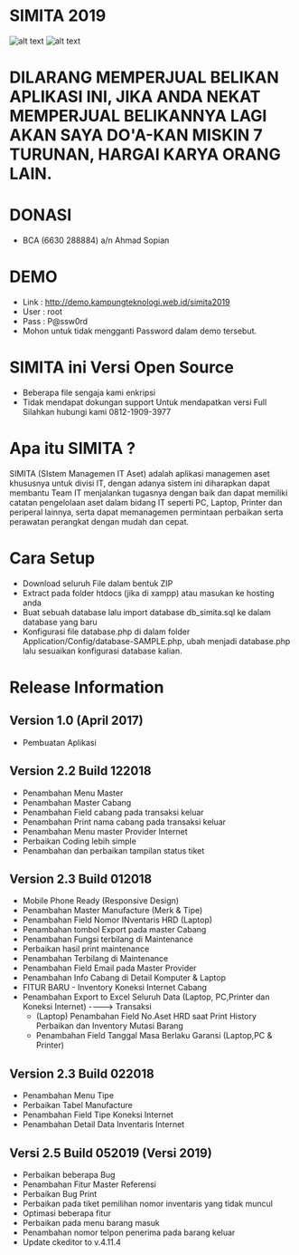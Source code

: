 SIMITA 2019
===========
![alt text](https://raw.githubusercontent.com/asratech/simita2019/master/logo-invoice3.png)
![alt text](https://raw.githubusercontent.com/asratech/simita2019/master/screenshot_simita2019.png)

# DILARANG MEMPERJUAL BELIKAN APLIKASI INI, JIKA ANDA NEKAT MEMPERJUAL BELIKANNYA LAGI AKAN SAYA DO'A-KAN MISKIN 7 TURUNAN, HARGAI KARYA ORANG LAIN.

DONASI
=======
- BCA (6630 288884) a/n Ahmad Sopian

DEMO
=============
- Link : http://demo.kampungteknologi.web.id/simita2019
- User : root
- Pass : P@ssw0rd
- Mohon untuk tidak mengganti Password dalam demo tersebut.

SIMITA ini Versi Open Source
============================
- Beberapa file sengaja kami enkripsi
- Tidak mendapat dokungan support
Untuk mendapatkan versi Full Silahkan hubungi kami 0812-1909-3977


Apa itu SIMITA ?
================

SIMITA (SIstem Managemen IT Aset) adalah aplikasi managemen aset khususnya untuk divisi IT, dengan adanya sistem ini diharapkan dapat membantu Team IT menjalankan tugasnya dengan baik dan dapat memiliki catatan pengelolaan aset dalam bidang IT seperti PC, Laptop, Printer dan periperal lainnya, serta dapat memanagemen permintaan perbaikan serta perawatan perangkat dengan mudah dan cepat.

Cara Setup
===========
- Download seluruh File dalam bentuk ZIP
- Extract pada folder htdocs (jika di xampp) atau masukan ke hosting anda
- Buat sebuah database lalu import database db_simita.sql ke dalam database yang baru
- Konfigurasi file database.php di dalam folder Application/Config/database-SAMPLE.php, ubah menjadi database.php lalu sesuaikan konfigurasi database kalian.

Release Information
===================

Version 1.0 (April 2017)
------------------------
- Pembuatan Aplikasi

Version 2.2 Build 122018
------------------------
- Penambahan Menu Master
- Penambahan Master Cabang
- Penambahan Field cabang pada transaksi keluar
- Penambahan Print nama cabang pada transaksi keluar
- Penambahan Menu master Provider Internet
- Perbaikan Coding lebih simple
- Penambahan dan perbaikan tampilan status tiket

Version 2.3 Build 012018
------------------------
- Mobile Phone Ready (Responsive Design)
- Penambahan Master Manufacture (Merk & Tipe)
- Penambahan Field Nomor INventaris HRD (Laptop)
- Penambahan tombol Export pada master Cabang
- Penambahan Fungsi terbilang di Maintenance
- Perbaikan hasil print maintenance
- Penambahan Terbilang di Maintenance
- Penambahan Field Email pada Master Provider
- Penambahan Info Cabang di Detail Komputer & Laptop
- FITUR BARU - Inventory Koneksi Internet Cabang
- Penambahan Export to Excel Seluruh Data (Laptop, PC,Printer dan Koneksi Internet)
----> Transaksi
	- (Laptop) Penambahan Field No.Aset HRD saat Print History Perbaikan
	  	   dan Inventory Mutasi Barang
	- Penambahan Field Tanggal Masa Berlaku Garansi (Laptop,PC & Printer)

Version 2.3 Build 022018
------------------------
- Penambahan Menu Tipe
- Perbaikan Tabel Manufacture
- Penambahan Field Tipe Koneksi Internet
- Penambahan Detail Data Inventaris Internet

Versi 2.5 Build 052019 (Versi 2019)
----------------------------------
- Perbaikan beberapa Bug
- Penambahan Fitur Master Referensi
- Perbaikan Bug Print
- Perbaikan pada tiket pemilihan nomor inventaris yang tidak muncul
- Optimasi beberapa fitur
- Perbaikan pada menu barang masuk
- Penambahan nomor telpon penerima pada barang keluar
- Update ckeditor to v.4.11.4

